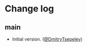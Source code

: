 # Change log

## main

- Initial version. ([@DmitryTsepelev][])

[@DmitryTsepelev]: https://github.com/DmitryTsepelev
